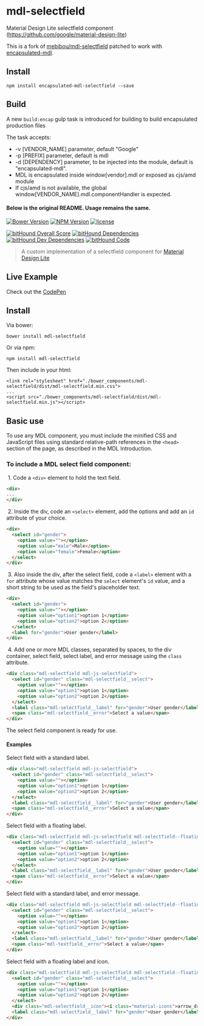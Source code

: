 # mdl-selectfield
Material Design Lite selectfield component (https://github.com/google/material-design-lite)

This is a fork of [mebibou/mdl-selectfield](https://github.com/mebibou/mdl-selectfield) patched to work with [encapsulated-mdl](https://github.com/genadis/encapsulated-mdl).

## Install

````
npm install encapsulated-mdl-selectfield --save
````

## Build

A new `build:encap` gulp task is introduced for building to build encapsulated production files

The task accepts:
   * -v [VENDOR_NAME] parameter, default "Google"
   * -p [PREFIX] parameter, default is mdl
   * -d [DEPENDENCY] parameter, to be injected into the module, default is "encapsulated-mdl".
   * MDL is encapsulated inside window[vendor].mdl or exposed as cjs/amd module
   * If cjs/amd is not available, the global window[VENDOR_NAME].mdl.componentHandler is expected.

#### Below is the original README. Usage remains the same. 


[![Bower Version](https://img.shields.io/bower/v/mdl-selectfield.svg)](https://github.com/mebibou/mdl-selectfield)
[![NPM Version](https://img.shields.io/npm/v/mdl-selectfield.svg)](https://www.npmjs.com/package/mdl-selectfield)
[![license](https://img.shields.io/badge/license-MIT-brightgreen.svg?style=flat)](https://github.com/mebibou/mdl-selectfield/blob/master/LICENSE)

[![bitHound Overall Score](https://www.bithound.io/github/mebibou/mdl-selectfield/badges/score.svg)](https://www.bithound.io/github/mebibou/mdl-selectfield)
[![bitHound Dependencies](https://www.bithound.io/github/mebibou/mdl-selectfield/badges/dependencies.svg)](https://www.bithound.io/github/mebibou/mdl-selectfield/master/dependencies/npm)
[![bitHound Dev Dependencies](https://www.bithound.io/github/mebibou/mdl-selectfield/badges/devDependencies.svg)](https://www.bithound.io/github/mebibou/mdl-selectfield/master/dependencies/npm)
[![bitHound Code](https://www.bithound.io/github/mebibou/mdl-selectfield/badges/code.svg)](https://www.bithound.io/github/mebibou/mdl-selectfield)

> A custom implementation of a selectfield component for [Material Design Lite](https://github.com/google/material-design-lite)

## Live Example

Check out the [CodePen](http://codepen.io/mebibou/pen/pjEjOv)

## Install

Via bower:

````
bower install mdl-selectfield
````

Or via npm:

````
npm install mdl-selectfield
````

Then include in your html:

````
<link rel="stylesheet" href="./bower_components/mdl-selectfield/dist/mdl-selectfield.min.css">
...
<script src="./bower_components/mdl-selectfield/dist/mdl-selectfield.min.js"></script>
````

## Basic use
To use any MDL component, you must include the minified CSS and JavaScript files using standard relative-path references in the `<head>` section of the page, as described in the MDL Introduction.

### To include a MDL **select field** component:

&nbsp;1. Code a `<div>` element to hold the text field.
```html
<div>
...
</div>
```
&nbsp;2. Inside the div, code an `<select>` element, add the options and add an `id` attribute of your choice.
```html
<div>
  <select id="gender">
    <option value=""></option>
    <option value="male">Male</option>
    <option value="female">Female</option>
  </select>
</div>
```
&nbsp;3. Also inside the div, after the select field, code a `<label>` element with a `for` attribute whose value matches the `select` element's `id` value, and a short string to be used as the field's placeholder text.
```html
<div>
  <select id="gender">
    <option value=""></option>
    <option value="option1">option 1</option>
    <option value="option2">option 2</option>
  </select>
  <label for="gender">User gender</label>
</div>
```
&nbsp;4. Add one or more MDL classes, separated by spaces, to the div container, select field, select label, and error message using the `class` attribute.
```html
<div class="mdl-selectfield mdl-js-selectfield">
  <select id="gender" class="mdl-selectfield__select">
    <option value=""></option>
    <option value="option1">option 1</option>
    <option value="option2">option 2</option>
  </select>
  <label class="mdl-selectfield__label" for="gender">User gender</label>
  <span class="mdl-selectfield__error">Select a value</span>
</div>
```
The select field component is ready for use.

#### Examples

Select field with a standard label.
```html
<div class="mdl-selectfield mdl-js-selectfield">
  <select id="gender" class="mdl-selectfield__select">
    <option value=""></option>
    <option value="option1">option 1</option>
    <option value="option2">option 2</option>
  </select>
  <label class="mdl-selectfield__label" for="gender">User gender</label>
  <span class="mdl-selectfield__error">Select a value</span>
</div>
```

Select field with a floating label.
```html
<div class="mdl-selectfield mdl-js-selectfield mdl-selectfield--floating-label">
  <select id="gender" class="mdl-selectfield__select">
    <option value=""></option>
    <option value="option1">option 1</option>
    <option value="option2">option 2</option>
  </select>
  <label class="mdl-selectfield__label" for="gender">User gender</label>
  <span class="mdl-selectfield__error">Select a value</span>
</div>
```

Select field with a standard label, and error message.
```html
<div class="mdl-selectfield mdl-js-selectfield mdl-selectfield--floating-label">
  <select id="gender" class="mdl-selectfield__select">
    <option value=""></option>
    <option value="option1">option 1</option>
    <option value="option2">option 2</option>
  </select>
  <label class="mdl-selectfield__label" for="gender">User gender</label>
  <span class="mdl-textfield__error">Select a value</span>
</div>
```

Select field with a floating label and icon.
```html
<div class="mdl-selectfield mdl-js-selectfield mdl-selectfield--floating-label">
  <select id="gender" class="mdl-selectfield__select">
    <option value=""></option>
    <option value="option1">option 1</option>
    <option value="option2">option 2</option>
  </select>
  <div class="mdl-selectfield__icon"><i class="material-icons">arrow_drop_down</i></div>
  <label class="mdl-selectfield__label" for="gender">User gender</label>
</div>
```
